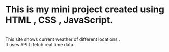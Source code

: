 # This is my mini project created using HTML , CSS , JavaScript.
<br>
This site shows current weather of different locations .
<br>
It uses API ti fetch real time data.
